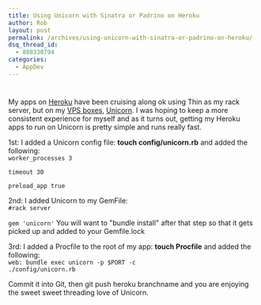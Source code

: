 ```yaml
---
title: Using Unicorn with Sinatra or Padrino on Heroku
author: Rob
layout: post
permalink: /archives/using-unicorn-with-sinatra-or-padrino-on-heroku/
dsq_thread_id:
  - 888330794
categories:
  - AppDev
---
```

# 

My apps on [Heroku][1] have been cruising along ok using Thin as my rack server, but on my [VPS boxes][2], [Unicorn][3]. I was hoping to keep a more consistent experience for myself and as it turns out, getting my Heroku apps to run on Unicorn is pretty simple and runs really fast.

 [1]: http://www.heroku.com/ "Heroku"
 [2]: http://www.lowendbox.com/
 [3]: http://unicorn.bogomips.org/ "Unicorn"

1st: I added a Unicorn config file: **touch config/unicorn.rb** and added the following:  
<code>worker_processes 3  
timeout 30  
preload_app true</code>

2nd: I added Unicorn to my GemFile:  
<code>#rack server  
gem 'unicorn'</code>
You will want to  "bundle install" after that step so  that it gets picked up and added to your Gemfile.lock  
  
3rd: I added a Procfile to the root of my app: **touch Procfile** and added the following:  
<code>web: bundle exec unicorn -p $PORT -c ./config/unicorn.rb</code>

Commit it into Git, then git push heroku branchname and you are enjoying the sweet sweet threading love of Unicorn.